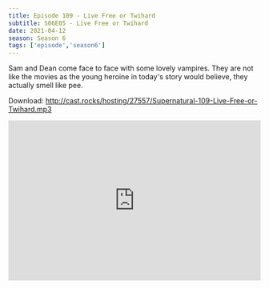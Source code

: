 ```yaml
---
title: Episode 109 - Live Free or Twihard
subtitle: S06E05 - Live Free or Twihard
date: 2021-04-12
season: Season 6
tags: ['episode','season6']
---
```


Sam and Dean come face to face with some lovely vampires.  They are not like the movies as the young heroine in today's story would believe, they actually smell like pee.

Download: <a href="http://cast.rocks/hosting/27557/Supernatural-109-Live-Free-or-Twihard.mp3" Alt="Episode 109 - Live Free or Twihard">http://cast.rocks/hosting/27557/Supernatural-109-Live-Free-or-Twihard.mp3</a>


<iframe src="https://cast.rocks/player/27557/Supernatural-109-Live-Free-or-Twihard.mp3?episodeTitle=Episode%20109%20-%20Live%20Free%20or%20Twihard&podcastTitle=Couple%20of%20Idjits&episodeDate=April%2011th%2C%202021&imageURL=https%3A%2F%2Fcast.rocks%2Fhosting%2F27557%2Ffeeds%2FCAURZ.jpg" style="border: none; min-height: 265px; max-height: 320px; max-width: 558px; min-width: 270px; width: 100%; height: 100%;" scrollbars="no"></iframe>

